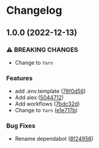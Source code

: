 # Changelog

## 1.0.0 (2022-12-13)

### ⚠ BREAKING CHANGES

- Change to `Yarn`

### Features

- add .env.template ([78f0d56](https://github.com/KieranRobson/Arr-Bot/commit/78f0d5634bf7a0805d48b51e47fb9b7da3eea471))
- Add alex ([5044712](https://github.com/KieranRobson/Arr-Bot/commit/5044712ca09aaba7f20c4d333b5f5c8ffed54319))
- Add workflows ([7bdc32d](https://github.com/KieranRobson/Arr-Bot/commit/7bdc32da7c3df36b16bd80f9672ca7a40511ee2f))
- Change to `Yarn` ([e1e717b](https://github.com/KieranRobson/Arr-Bot/commit/e1e717b2b11f3842f49e49da1c71a81a836a2ee2))

### Bug Fixes

- Rename dependabot ([8f24956](https://github.com/KieranRobson/Arr-Bot/commit/8f249564a97e116020fd393ded0fca5021ae81c0))
